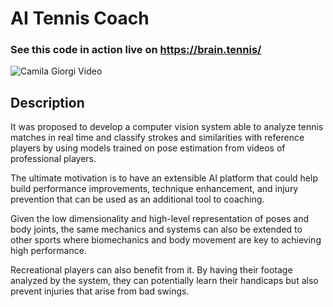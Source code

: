 # AI Tennis Coach


 ### See this code in action live on https://brain.tennis/ 

![Camila Giorgi Video](cgiorgi.png)

## Description

It was proposed to develop a computer vision system able to analyze tennis matches in real time and classify strokes and similarities with reference players by using models trained on pose estimation from videos of professional players.

The ultimate motivation is to have an extensible AI platform that could help build performance improvements, technique enhancement, and injury prevention that can be used as an additional tool to coaching.

Given the low dimensionality and high-level representation of poses and body joints, the same mechanics and systems can also be extended to other sports where biomechanics and body movement are key to achieving high performance. 

Recreational players can also benefit from it. By having their footage analyzed by the system, they can potentially learn their handicaps but also prevent injuries that arise from bad swings.